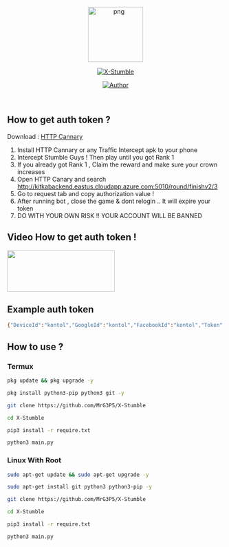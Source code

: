 <p align="center">
<img src="https://avatars.githubusercontent.com/u/57594747?s=400&u=da1eec8bf84a62a2ca11230d358dfac0bb000bcd&v=4" alt="png" width="128" height="128"/>
</p>
<p align="center">
<a href="#"><img title="X-Stumble" src="https://img.shields.io/badge/X Stumble-green?colorA=%23ff0000&colorB=%23017e40&style=for-the-badge"></a>
</p>
<p align="center">
<a href="https://github.com/MrG3P5"><img title="Author" src="https://img.shields.io/badge/Author-X MrG3P5-red.svg?style=for-the-badge&logo=github"></a>
</p>
<br>

## How to get auth token ?
Download : [HTTP Cannary](https://apkcombo.com/id/httpcanary-http-sniffer-capture-analysis/com.guoshi.httpcanary)
1. Install HTTP Cannary or any Traffic Intercept apk to your phone
2. Intercept Stumble Guys ! Then play until you got Rank 1
3. If you already got Rank 1 , Claim the reward and make sure your crown increases
4. Open HTTP Canary and search http://kitkabackend.eastus.cloudapp.azure.com:5010/round/finishv2/3
5. Go to request tab and copy authorization value !
6. After running bot , close the game & dont relogin .. It will expire your token
7. DO WITH YOUR OWN RISK !! YOUR ACCOUNT WILL BE BANNED

## Video How to get auth token !
<a href="https://streamable.com/pa7o9f">
  <img src="https://i.ibb.co/Wvjz7XS/click-removebg-preview.png" width="250" height="96">
</a>

## Example auth token

```sh
{"DeviceId":"kontol","GoogleId":"kontol","FacebookId":"kontol","Token":"kontol","Timestamp":69696969,"Hash":"kontol"}
```

## How to use ?


### Termux
```sh
pkg update && pkg upgrade -y
```
```sh
pkg install python3-pip python3 git -y
```
```sh
git clone https://github.com/MrG3P5/X-Stumble
```
```sh
cd X-Stumble
```
```sh
pip3 install -r require.txt
```
```sh
python3 main.py
```

### Linux With Root
```sh
sudo apt-get update && sudo apt-get upgrade -y
```
```sh
sudo apt-get install git python3 python3-pip -y
```
```sh
git clone https://github.com/MrG3P5/X-Stumble
```
```sh
cd X-Stumble
```
```sh
pip3 install -r require.txt
```
```sh
python3 main.py
```
